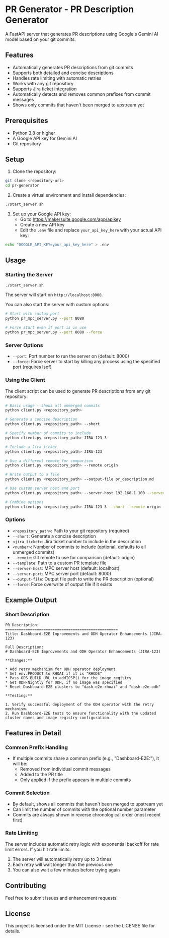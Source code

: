 # PR Generator - PR Description Generator

A FastAPI server that generates PR descriptions using Google's Gemini AI model based on your git commits.

## Features

- Automatically generates PR descriptions from git commits
- Supports both detailed and concise descriptions
- Handles rate limiting with automatic retries
- Works with any git repository
- Supports Jira ticket integration
- Automatically detects and removes common prefixes from commit messages
- Shows only commits that haven't been merged to upstream yet

## Prerequisites

- Python 3.8 or higher
- A Google API key for Gemini AI
- Git repository

## Setup

1. Clone the repository:
```bash
git clone <repository-url>
cd pr-generator
```

2. Create a virtual environment and install dependencies:
```bash
./start_server.sh
```

3. Set up your Google API key:
   - Go to https://makersuite.google.com/app/apikey
   - Create a new API key
   - Edit the `.env` file and replace `your_api_key_here` with your actual API key:
```bash
echo "GOOGLE_API_KEY=your_api_key_here" > .env
```

## Usage

### Starting the Server

```bash
./start_server.sh
```

The server will start on `http://localhost:8000`.

You can also start the server with custom options:
```bash
# Start with custom port
python pr_mpc_server.py --port 8080

# Force start even if port is in use
python pr_mpc_server.py --port 8080 --force
```

### Server Options

- `--port`: Port number to run the server on (default: 8000)
- `--force`: Force server to start by killing any process using the specified port (requires lsof)

### Using the Client

The client script can be used to generate PR descriptions from any git repository:

```bash
# Basic usage - shows all unmerged commits
python client.py <repository_path>

# Generate a concise description
python client.py <repository_path> --short

# Specify number of commits to include
python client.py <repository_path> JIRA-123 3

# Include a Jira ticket
python client.py <repository_path> JIRA-123

# Use a different remote for comparison
python client.py <repository_path> --remote origin

# Write output to a file
python client.py <repository_path> --output-file pr_description.md

# Use custom server host and port
python client.py <repository_path> --server-host 192.168.1.100 --server-port 8080

# Combine options
python client.py <repository_path> JIRA-123 3 --short --remote origin --output-file pr_description.md
```

### Options

- `<repository_path>`: Path to your git repository (required)
- `--short`: Generate a concise description
- `<jira_ticket>`: Jira ticket number to include in the description
- `<number>`: Number of commits to include (optional, defaults to all unmerged commits)
- `--remote`: Git remote to use for comparison (default: origin)
- `--template`: Path to a custom PR template file
- `--server-host`: MPC server host (default: localhost)
- `--server-port`: MPC server port (default: 8000)
- `--output-file`: Output file path to write the PR description (optional)
- `--force`: Force overwrite of output file if it exists

## Example Output

### Short Description
```
PR Description:
==================================================
Title: Dashboard-E2E Improvements and ODH Operator Enhancements (JIRA-123)

Full Description:
# Dashboard-E2E Improvements and ODH Operator Enhancements (JIRA-123)

**Changes:**

* Add retry mechanism for ODH operator deployment
* Set env.PRODUCT to RHOAI if it is "RHODS"
* Pass ODS_BUILD_URL to addICSP() for the image registry
* Get ODH-Nightly for ODH, if no image was specified
* Reset Dashboard-E2E clusters to "dash-e2e-rhoai" and "dash-e2e-odh"

**Testing:**

1. Verify successful deployment of the ODH operator with the retry mechanism.
2. Run Dashboard-E2E tests to ensure functionality with the updated cluster names and image registry configuration.
```

## Features in Detail

### Common Prefix Handling
- If multiple commits share a common prefix (e.g., "Dashboard-E2E:"), it will be:
  - Removed from individual commit messages
  - Added to the PR title
  - Only applied if the prefix appears in multiple commits

### Commit Selection
- By default, shows all commits that haven't been merged to upstream yet
- Can limit the number of commits with the optional number parameter
- Commits are always shown in reverse chronological order (most recent first)

### Rate Limiting

The server includes automatic retry logic with exponential backoff for rate limit errors. If you hit rate limits:
1. The server will automatically retry up to 3 times
2. Each retry will wait longer than the previous one
3. You can also wait a few minutes before trying again

## Contributing

Feel free to submit issues and enhancement requests!

## License

This project is licensed under the MIT License - see the LICENSE file for details.